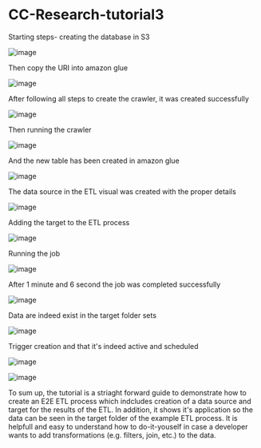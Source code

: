 # CC-Research-tutorial3

Starting steps- creating the database in S3

![image](https://github.com/eliya18/CC-Research-tutorial3/assets/49730658/9097a2ff-fe76-4283-8da2-5efa22d3bba0)

Then copy the URI into amazon glue

![image](https://github.com/eliya18/CC-Research-tutorial3/assets/49730658/d59c6e20-1dd9-4df1-9ecc-db692df7523a)

After following all steps to create the crawler, it was created successfully

![image](https://github.com/eliya18/CC-Research-tutorial3/assets/49730658/f90d1f4d-890d-404d-98ba-bdf2b9babe9c)

Then running the crawler

![image](https://github.com/eliya18/CC-Research-tutorial3/assets/49730658/03e7efa8-d574-4ee4-82c1-035f87eabc0f)

And the new table has been created in amazon glue

![image](https://github.com/eliya18/CC-Research-tutorial3/assets/49730658/dcb81804-2097-458a-b180-e5963f8f50b6)

The data source in the ETL visual was created with the proper details

![image](https://github.com/eliya18/CC-Research-tutorial3/assets/49730658/85d51995-ab40-4cda-88f2-1aa7d739c6d3)

Adding the target to the ETL process

![image](https://github.com/eliya18/CC-Research-tutorial3/assets/49730658/7a21f489-56e2-496d-b662-ba7a0541970e)

Running the job

![image](https://github.com/eliya18/CC-Research-tutorial3/assets/49730658/edc62009-cb0b-4712-9e87-db1116fdad83)

After 1 minute and 6 second the job was completed successfully

![image](https://github.com/eliya18/CC-Research-tutorial3/assets/49730658/08dc1e8d-69fc-4828-94d3-2984128b48f8)

Data are indeed exist in the target folder sets

![image](https://github.com/eliya18/CC-Research-tutorial3/assets/49730658/92f39f84-0c74-4b37-9e25-e92a7715a048)

Trigger creation and that it's indeed active and scheduled

![image](https://github.com/eliya18/CC-Research-tutorial3/assets/49730658/7b53e293-f0ee-464a-8d53-1b64ce39ab49)

![image](https://github.com/eliya18/CC-Research-tutorial3/assets/49730658/2d61bb80-e6e0-46fe-bfee-d5615834181d)

To sum up, the tutorial is a striaght forward guide to demonstrate how to create an E2E ETL process which indcludes creation of a data source and target for the results of the ETL.
In addition, it shows it's application so the data can be seen in the target folder of the example ETL process.
It is helpfull and easy to understand how to do-it-youself in case a developer wants to add transformations (e.g. filters, join, etc.) to the data. 
